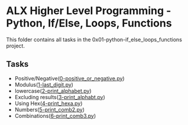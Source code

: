 # ALX Higher Level Programming - Python, If/Else, Loops, Functions

This folder contains all tasks in the 0x01-python-if_else_loops_functions project.

## Tasks

- Positive/Negative([0-positive_or_negative.py](./0-positive_or_negative.py))
- Modulus([1-last_digit.py](./1-last_digit.py))
- lowercase([2-print_alphabet.py](./2-print_alphabet.py))
- Excluding results([3-print_alphabt.py](./3-print_alphabt.py))
- Using Hex([4-print_hexa.py](./4-print_hexa.py))
- Numbers([5-print_comb2.py](./5-print_comb2.py))
- Combinations([6-print_comb3.py](./6-print_comb3.py))
